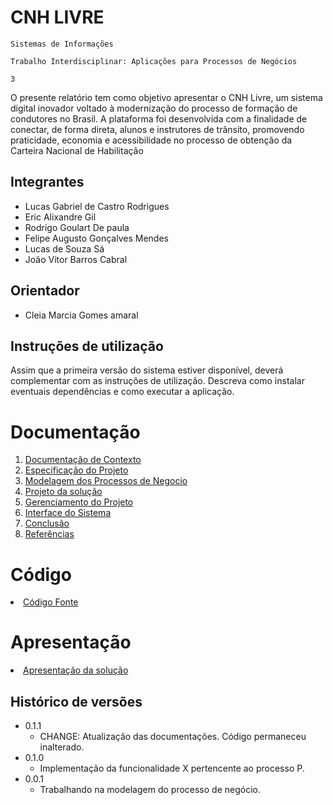 # CNH LIVRE

`Sistemas de Informações`

`Trabalho Interdisciplinar: Aplicações para Processos de Negócios `

`3`

O presente relatório tem como objetivo apresentar o CNH Livre, um sistema digital inovador
voltado à modernização do processo de formação de condutores no Brasil. A plataforma foi
desenvolvida com a finalidade de conectar, de forma direta, alunos e instrutores de trânsito,
promovendo praticidade, economia e acessibilidade no processo de obtenção da Carteira
Nacional de Habilitação

## Integrantes

* Lucas Gabriel de Castro Rodrigues
* Eric Alixandre Gil 
* Rodrigo Goulart De paula 
* Felipe Augusto Gonçalves Mendes
* Lucas de Souza Sá 
* João Vitor Barros Cabral
## Orientador

* Cleia Marcia Gomes amaral

## Instruções de utilização

Assim que a primeira versão do sistema estiver disponível, deverá complementar com as instruções de utilização. Descreva como instalar eventuais dependências e como executar a aplicação.

# Documentação

<ol>
<li><a href="docs/1-Contexto.md"> Documentação de Contexto</a></li>
<li><a href="docs/2-Especificação.md"> Especificação do Projeto</a></li>
<li><a href="docs/3-Modelagem-Processos-Negócio.md"> Modelagem dos Processos de Negocio</a></li>
<li><a href="docs/4-Projeto-Solucao.md"> Projeto da solução</a></li>
<li><a href="docs/5-Gerenciamento-Projeto.md"> Gerenciamento do Projeto</a></li>
<li><a href="docs/6-Interface-Sistema.md"> Interface do Sistema</a></li>
<li><a href="docs/7-Conclusão.md"> Conclusão</a></li>
<li><a href="docs/8-Referências.md"> Referências</a></li>
</ol>

# Código

<li><a href="src/README.md"> Código Fonte</a></li>

# Apresentação

<li><a href="presentation/README.md"> Apresentação da solução</a></li>


## Histórico de versões

* 0.1.1
    * CHANGE: Atualização das documentações. Código permaneceu inalterado.
* 0.1.0
    * Implementação da funcionalidade X pertencente ao processo P.
* 0.0.1
    * Trabalhando na modelagem do processo de negócio.

